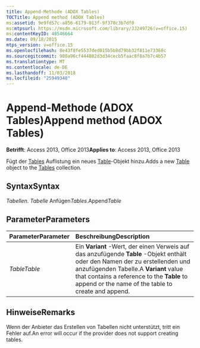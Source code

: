 ```yaml
---
title: Append-Methode (ADOX Tables)
TOCTitle: Append method (ADOX Tables)
ms:assetid: 9e9fd57c-a856-6179-013f-9f378c3b7df0
ms:mtpsurl: https://msdn.microsoft.com/library/JJ249726(v=office.15)
ms:contentKeyID: 48546664
ms.date: 09/18/2015
mtps_version: v=office.15
ms.openlocfilehash: 8e43f8fe5537ded015b5b8d79bb32f811e73368c
ms.sourcegitcommit: 980a96cf444882d3d34cecb5faac8f8a7b7c4b57
ms.translationtype: MT
ms.contentlocale: de-DE
ms.lasthandoff: 11/03/2018
ms.locfileid: "25949348"
---
```

# <a name="append-method-adox-tables"></a><span data-ttu-id="a7ae4-102">Append-Methode (ADOX Tables)</span><span class="sxs-lookup"><span data-stu-id="a7ae4-102">Append method (ADOX Tables)</span></span>

<span data-ttu-id="a7ae4-103">**Betrifft**: Access 2013, Office 2013</span><span class="sxs-lookup"><span data-stu-id="a7ae4-103">**Applies to**: Access 2013, Office 2013</span></span>

<span data-ttu-id="a7ae4-104">Fügt der [Tables](table-object-adox.md) Auflistung ein neues [Table](tables-collection-adox.md)-Objekt hinzu.</span><span class="sxs-lookup"><span data-stu-id="a7ae4-104">Adds a new [Table](table-object-adox.md) object to the [Tables](tables-collection-adox.md) collection.</span></span>

## <a name="syntax"></a><span data-ttu-id="a7ae4-105">Syntax</span><span class="sxs-lookup"><span data-stu-id="a7ae4-105">Syntax</span></span>

<span data-ttu-id="a7ae4-106">*Tabellen*. *Tabelle* Anfügen</span><span class="sxs-lookup"><span data-stu-id="a7ae4-106">*Tables*.Append*Table*</span></span>

## <a name="parameters"></a><span data-ttu-id="a7ae4-107">Parameter</span><span class="sxs-lookup"><span data-stu-id="a7ae4-107">Parameters</span></span>

|<span data-ttu-id="a7ae4-108">Parameter</span><span class="sxs-lookup"><span data-stu-id="a7ae4-108">Parameter</span></span>|<span data-ttu-id="a7ae4-109">Beschreibung</span><span class="sxs-lookup"><span data-stu-id="a7ae4-109">Description</span></span>|
|:--------|:----------|
|<span data-ttu-id="a7ae4-110">*Table*</span><span class="sxs-lookup"><span data-stu-id="a7ae4-110">*Table*</span></span> | <span data-ttu-id="a7ae4-111">Ein **Variant** -Wert, der einen Verweis auf das anzufügende **Table** -Objekt enthält oder den Namen der zu erstellenden und anzufügenden Tabelle.</span><span class="sxs-lookup"><span data-stu-id="a7ae4-111">A **Variant** value that contains a reference to the **Table** to append or the name of the table to create and append.</span></span>|

## <a name="remarks"></a><span data-ttu-id="a7ae4-112">Hinweise</span><span class="sxs-lookup"><span data-stu-id="a7ae4-112">Remarks</span></span>

<span data-ttu-id="a7ae4-113">Wenn der Anbieter das Erstellen von Tabellen nicht unterstützt, tritt ein Fehler auf.</span><span class="sxs-lookup"><span data-stu-id="a7ae4-113">An error will occur if the provider does not support creating tables.</span></span>

